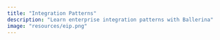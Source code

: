 ```yaml
---
title: "Integration Patterns"
description: "Learn enterprise integration patterns with Ballerina"
image: "resources/eip.png"
---
```


